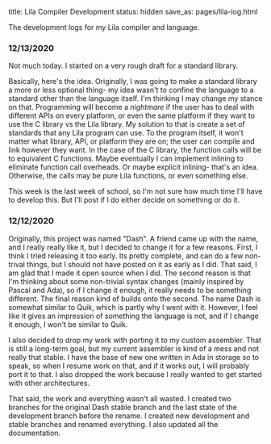 title: Lila Compiler Development
status: hidden
save_as: pages/lila-log.html

The development logs for my Lila compiler and language.

### 12/13/2020

Not much today. I started on a very rough draft for a standard library.

Basically, here's the idea. Originally, I was going to make a standard library a more or less optional thing- my idea wasn't to confine the language to a standard other than the language itself. I'm thinking I may change my stance on that. Programming will become a _nightmare_ if the user has to deal with different APIs on every platform, or even the same platform if they want to use the C library vs the Lila library. My solution to that is create a set of standards that any Lila program can use. To the program itself, it won't matter what library, API, or platform they are on; the user can compile and link however they want. In the case of the C library, the function calls will be to equivalent C functions. Maybe eventually I can implement inlining to eliminate function call overheads. Or maybe explicit inlining- that's an idea. Otherwise, the calls may be pure Lila functions, or even something else.

This week is the last week of school, so I'm not sure how much time I'll have to develop this. But I'll post if I do either decide on something or do it.

### 12/12/2020

Originally, this project was named "Dash". A friend came up with the name, and I really really like it, but I decided to change it for a few reasons. First, I think I tried releasing it too early. Its pretty complete, and can do a few non-trival things, but I should not have posted on it as early as I did. That said, I am glad that I made it open source when I did. The second reason is that I'm thinking about some non-trivial syntax changes (mainly inspired by Pascal and Ada), so if I change it enough, it really needs to be something different. The final reason kind of builds onto the second. The name Dash is somewhat similar to Quik, which is partly why I went with it. However, I feel like it gives an impression of something the language is not, and if I change it enough, I won't be similar to Quik.

I also decided to drop my work with porting it to my custom assembler. That is still a long-term goal, but my current assembler is kind of a mess and not really that stable. I have the base of new one written in Ada in storage so to speak, so when I resume work on that, and if it works out, I will probably port it to that. I also dropped the work because I really wanted to get started with other architectures.

That said, the work and everything wasn't all wasted. I created two branches for the original Dash stable branch and the last state of the development branch before the rename. I created new development and stable branches and renamed everything. I also updated all the documentation.